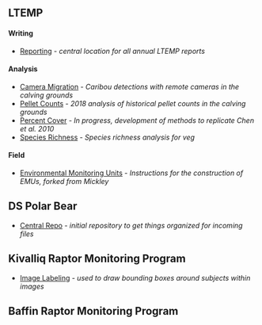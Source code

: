 ## LTEMP
#### Writing
* [Reporting](https://github.com/nuwcru/ltemp_reporting) - *central location for all annual LTEMP reports*
#### Analysis
* [Camera Migration](https://github.com/nuwcru/ltemp_camera-mig) - *Caribou detections with remote cameras in the calving grounds*
* [Pellet Counts](https://github.com/nuwcru/ltemp_pellet) - *2018 analysis of historical pellet counts in the calving grounds*
* [Percent Cover](https://github.com/nuwcru/ltemp_perc-cover) - *In progress, development of methods to replicate Chen et al. 2010*
* [Species Richness](https://github.com/nuwcru/ltemp_speciesrich) - *Species richness analysis for veg*
#### Field
* [Environmental Monitoring Units](https://github.com/nuwcru/EMU) - *Instructions for the construction of EMUs, forked from Mickley* 

## DS Polar Bear 
* [Central Repo](https://github.com/nuwcru/ipm_DSpolarbear) - *initial repository to get things organized for incoming files*


## Kivalliq Raptor Monitoring Program 
* [Image Labeling](https://github.com/nuwcru/OpenLabeling) - *used to draw bounding boxes around subjects within images*

## Baffin Raptor Monitoring Program
